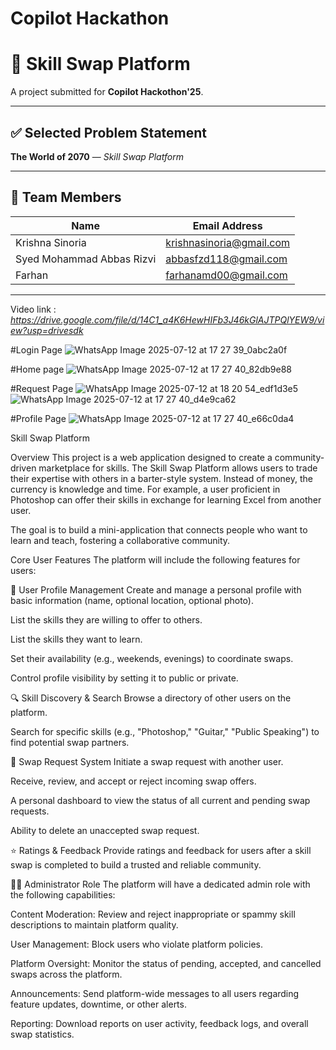 # Copilot Hackathon

# 🔁 Skill Swap Platform

A project submitted for **Copilot Hackothon'25**.

---

## ✅ Selected Problem Statement

**The World of 2070** — *Skill Swap Platform*

---

## 👥 Team Members

| Name                          | Email Address             |
|-------------------------------|-------------------------  |
|Krishna Sinoria                |  krishnasinoria@gmail.com |
|Syed Mohammad Abbas Rizvi      |   abbasfzd118@gmail.com   |
|Farhan                         |   farhanamd00@gmail.com   |
------------------------------------------------------------

Video link  : *https://drive.google.com/file/d/14C1_a4K6HewHIFb3J46kGlAJTPQlYEW9/view?usp=drivesdk*

#Login Page
![WhatsApp Image 2025-07-12 at 17 27 39_0abc2a0f](https://github.com/user-attachments/assets/719cd523-49b5-4be6-beb0-d7c4bb95ead7)

#Home page
![WhatsApp Image 2025-07-12 at 17 27 40_82db9e88](https://github.com/user-attachments/assets/b4a6dbd4-4968-4d91-b5c5-b1fa375f5bcf)

#Request Page
![WhatsApp Image 2025-07-12 at 18 20 54_edf1d3e5](https://github.com/user-attachments/assets/89aa0273-e7dc-4078-ab6d-661b64a977b3)
![WhatsApp Image 2025-07-12 at 17 27 40_d4e9ca62](https://github.com/user-attachments/assets/c2c04719-eb21-4589-86d9-c5bd30ad70ec)



#Profile Page
![WhatsApp Image 2025-07-12 at 17 27 40_e66c0da4](https://github.com/user-attachments/assets/5ae61008-6772-49dc-8a42-ec2e40bd8292)

Skill Swap Platform

Overview
This project is a web application designed to create a community-driven marketplace for skills. The Skill Swap Platform allows users to trade their expertise with others in a barter-style system. Instead of money, the currency is knowledge and time. For example, a user proficient in Photoshop can offer their skills in exchange for learning Excel from another user.

The goal is to build a mini-application that connects people who want to learn and teach, fostering a collaborative community.

Core User Features
The platform will include the following features for users:

👤 User Profile Management
Create and manage a personal profile with basic information (name, optional location, optional photo).

List the skills they are willing to offer to others.

List the skills they want to learn.

Set their availability (e.g., weekends, evenings) to coordinate swaps.

Control profile visibility by setting it to public or private.

🔍 Skill Discovery & Search
Browse a directory of other users on the platform.

Search for specific skills (e.g., "Photoshop," "Guitar," "Public Speaking") to find potential swap partners.

🔄 Swap Request System
Initiate a swap request with another user.

Receive, review, and accept or reject incoming swap offers.

A personal dashboard to view the status of all current and pending swap requests.

Ability to delete an unaccepted swap request.

⭐ Ratings & Feedback
Provide ratings and feedback for users after a skill swap is completed to build a trusted and reliable community.

👨‍💼 Administrator Role
The platform will have a dedicated admin role with the following capabilities:

Content Moderation: Review and reject inappropriate or spammy skill descriptions to maintain platform quality.

User Management: Block users who violate platform policies.

Platform Oversight: Monitor the status of pending, accepted, and cancelled swaps across the platform.

Announcements: Send platform-wide messages to all users regarding feature updates, downtime, or other alerts.

Reporting: Download reports on user activity, feedback logs, and overall swap statistics.






